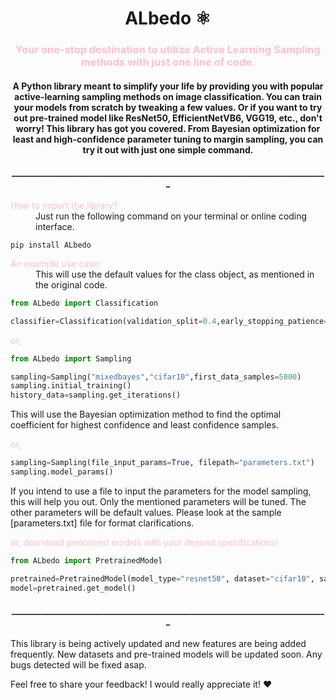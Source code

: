 
<h1 align="center">ALbedo ⚛️</h1>
<p>
  <a href="https://pypi.org/project/ALbedo/0.6896/" target="_blank">
  </a>
</p>

<h3 align="center"><span style="color:#FFC0CB">Your one-stop destination to utilize Active Learning Sampling methods with just one line of code.</span></h3>

<h4 align="center">
A Python library meant to simplify your life by providing you with popular active-learning sampling methods on image classification. You can train your models from scratch by tweaking a few values. Or if you want to try out pre-trained model like ResNet50, EfficientNetVB6, VGG19, etc., don't worry! This library has got you covered. From Bayesian optimization for least and high-confidence parameter tuning to margin sampling, you can try it out with just one simple command.
</h4>

<h4 align="center">____________________________________________________________________________</h4>

<dl>
  <dt><span style="color:#FFC0CB">How to import the library?</span></dt>
    <dd>Just run the following command on your terminal or online coding interface.
</dd>
</dl>

```
pip install ALbedo
```


<dl>
  <dt><span style="color:#FFC0CB">An example use case:</span>
    <dd>This will use the default values for the class object, as mentioned in the original code.
</dd>
</dl>

```python
from ALbedo import Classification

classifier=Classification(validation_split=0.4,early_stopping_patience=20)
```

<dl>
  <dt><span style="color:#FFC0CB">or,</span>
</dl>

```python
from ALbedo import Sampling

sampling=Sampling("mixedbayes","cifar10",first_data_samples=5000)
sampling.initial_training()
history_data=sampling.get_iterations()
```

This will use the Bayesian optimization method to find the optimal coefficient for highest confidence and least confidence samples.


<dl>
  <dt><span style="color:#FFC0CB">or,</span>
</dl>

```python
sampling=Sampling(file_input_params=True, filepath="parameters.txt")
sampling.model_params()
```

If you intend to use a file to input the parameters for the model sampling, this will help you out. Only the mentioned parameters will be tuned. The other parameters will be default values. Please look at the sample [parameters.txt] file for format clarifications.



<dl>
  <dt><span style="color:#FFC0CB">or, download pretrained models with your desired specifications!</span>
</dl>

```python
from ALbedo import PretrainedModel

pretrained=PretrainedModel(model_type="resnet50", dataset="cifar10", samplingtype="leastconfidence")
model=pretrained.get_model()
```

<h4 align="center">____________________________________________________________________________</h4>


This library is being actively updated and new features are being added frequently. New datasets and pre-trained models will be updated soon. Any bugs detected will be fixed asap.

Feel free to share your feedback! I would really appreciate it! ❤️️

